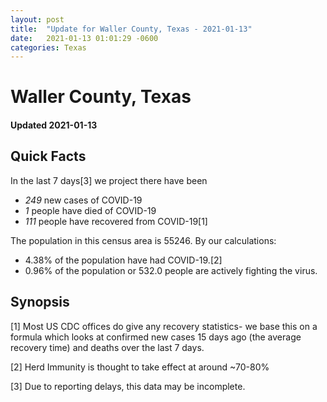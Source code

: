```yaml
---
layout: post
title:  "Update for Waller County, Texas - 2021-01-13"
date:   2021-01-13 01:01:29 -0600
categories: Texas
---
```


# Waller County, Texas
#### Updated 2021-01-13

## Quick Facts

In the last 7 days[3] we project there have been
- *249* new cases of COVID-19
- *1* people have died of COVID-19
- *111* people have recovered from COVID-19[1]

The population in this census area is 55246. By our calculations:
- 4.38% of the population have had COVID-19.[2]
- 0.96% of the population or 532.0 people are actively fighting the virus.

## Synopsis




[1] Most US CDC offices do give any recovery statistics- we base this on a formula which looks at confirmed new cases
15 days ago (the average recovery time) and deaths over the last 7 days.

[2] Herd Immunity is thought to take effect at around ~70-80%

[3] Due to reporting delays, this data may be incomplete.
 
    